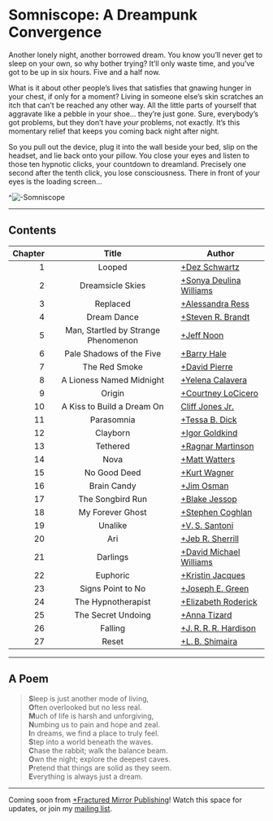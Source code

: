 # Somniscope: A Dreampunk Convergence

Another lonely night, another borrowed dream. You know you’ll never get to sleep on your own, so why bother trying? It’ll only waste time, and you’ve got to be up in six hours. Five and a half now.

What is it about other people’s lives that satisfies that gnawing hunger in your chest, if only for a moment? Living in someone else’s skin scratches an itch that can’t be reached any other way. All the little parts of yourself that aggravate like a pebble in your shoe… they’re just gone. Sure, everybody’s got problems, but they don’t have *your* problems, not exactly. It’s this momentary relief that keeps you coming back night after night.

So you pull out the device, plug it into the wall beside your bed, slip on the headset, and lie back onto your pillow. You close your eyes and listen to those ten hypnotic clicks, your countdown to dreamland. Precisely one second after the tenth click, you lose consciousness. There in front of your eyes is the loading screen…

^![-Somniscope](somniscope-title-hard)

---

## Contents

Chapter | Title                                | Author
--:     | :-:                                  | ---
1       | Looped                               | [+Dez Schwartz](https://www.dezschwartz.com/)
2       | Dreamsicle Skies                     | [+Sonya Deulina Williams](https://www.sonyadwilliams.com/)
3       | Replaced                             | [+Alessandra Ress](https://fragmentansichten.com/)
4       | Dream Dance                          | [+Steven R. Brandt](https://stevenrbrandt.com/)
5       | Man, Startled by Strange Phenomenon  | [+Jeff Noon](http://jeffnoon.weebly.com/)
6       | Pale Shadows of the Five             | [+Barry Hale](https://www.amazon.com/stores/Barry-Hale/author/B00Q6CAKX8)
7       | The Red Smoke                        | [+David Pierre](https://david-pierre.com/)
8       | A Lioness Named Midnight             | [+Yelena Calavera](https://www.yelenacalavera.co/)
9       | Origin                               | [+Courtney LoCicero](https://www.wattpad.com/user/CocoNichole)
10      | A Kiss to Build a Dream On           | [Cliff Jones Jr.](/writing)
11      | Parasomnia                           | [+Tessa B. Dick](https://www.amazon.com/stores/Tessa-B.-Dick/author/B002BMDCBE)
12      | Clayborn                             | [+Igor Goldkind](https://igorgoldkindpoet.com/)
13      | Tethered                             | [+Ragnar Martinson](https://www.wattpad.com/user/ragnarmartinson)
14      | Nova                                 | [+Matt Watters](https://www.amazon.com/stores/Matt-Watters/author/B089R6571K)
15      | No Good Deed                         | [+Kurt Wagner](https://www.amazon.com/stores/Kurt-Wagner/author/B09N2YQ764)
16      | Brain Candy                          | [+Jim Osman](https://www.facebook.com/MyEmuHasEscaped)
17      | The Songbird Run                     | [+Blake Jessop](https://www.amazon.com/stores/Blake-Jessop/author/B07BB7Z73N)
18      | My Forever Ghost                     | [+Stephen Coghlan](https://scoghlan.com/)
19      | Unalike                              | [+V.&thinsp;S. Santoni](https://www.wattpad.com/user/VSSantoni)
20      | Ari                                  | [+Jeb R. Sherrill](https://www.amazon.com/stores/Jeb-R.-Sherrill/author/B01BXJEVWY)
21      | Darlings                             | [+David Michael Williams](https://david-michael-williams.com/)
22      | Euphoric                             | [+Kristin Jacques](https://www.kristinjacques.com/)
23      | Signs Point to No                    | [+Joseph E. Green](http://www.joegreenjfk.com/)
24      | The Hypnotherapist                   | [+Elizabeth Roderick](http://talesfrompurgatory.com/)
25      | The Secret Undoing                   | [+Anna Tizard](https://www.annatizard.com/)
26      | Falling                              | [+J.&thinsp;R.&thinsp;R.&thinsp;R. Hardison](https://www.jimhardison.com/)
27      | Reset                                | [+L.&thinsp;B. Shimaira](http://www.shimaira.com/)

---

## A Poem

>**S**leep is just another mode of living,<br />
>**O**ften overlooked but no less real.<br />
>**M**uch of life is harsh and unforgiving,<br />
>**N**umbing us to pain and hope and zeal.<br />
>**I**n dreams, we find a place to truly feel.<br />
>**S**tep into a world beneath the waves.<br />
>**C**hase the rabbit; walk the balance beam.<br />
>**O**wn the night; explore the deepest caves.<br />
>**P**retend that things are solid as they seem.<br />
>**E**verything is always just a dream.

---

Coming soon from [+Fractured Mirror Publishing](https://www.fracturedmirrorpublishing.com/)! Watch this space for updates, or join my [mailing list](https://cliffjones.substack.com/).

